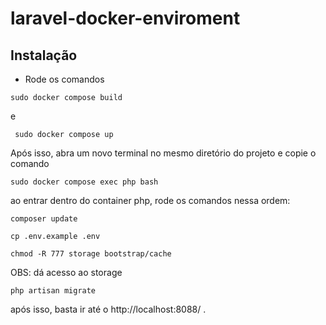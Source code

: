 # laravel-docker-enviroment

## Instalação 
- Rode os comandos
  
```sudo docker compose build ```

e

``` sudo docker compose up```

Após isso, abra um novo terminal no mesmo diretório do projeto e copie o comando

``` sudo docker compose exec php bash ```

ao entrar dentro do container php, rode os comandos nessa ordem: 

```composer update```

```cp .env.example .env```


```chmod -R 777 storage bootstrap/cache```

OBS: dá acesso ao storage

```php artisan migrate```

após isso, basta ir até o http://localhost:8088/  .
